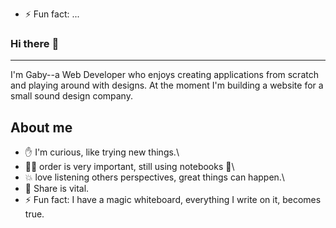 
- ⚡ Fun fact: ...

 ### Hi there :wave: 
---

I'm Gaby--a Web Developer who enjoys creating applications from scratch and playing around with designs. At the moment I'm building a website for a small sound design company.

About me
---
- :raised_hand: I'm curious, like trying new things.\
- :ok_woman: order is very important, still using notebooks :see_no_evil:\
- :boom: love listening others perspectives, great things can happen.\
- :cherry_blossom: Share is vital.
- ⚡ Fun fact: I have a magic whiteboard, everything I write on it, becomes true.


